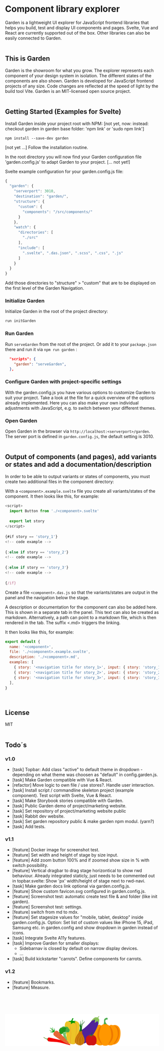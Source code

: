 # Component library explorer

Garden is a lightweight UI explorer for JavaScript frontend libraries that helps you build, test and display UI components and pages. Svelte, Vue and React are currently supported out of the box. Other libraries can also be easily connected to Garden.
<br><br>

## This is Garden

Garden is the showroom for what you grow. The explorer represents each component of your design system in isolation. The different states of the components are also shown. Garden is developed for JavaScript frontend projects of any size. Code changes are reflected at the speed of light by the build tool Vite. Garden is an MIT-licensed open source project.
<br><br>

## Getting Started (Examples for Svelte)

Install Garden inside your project root with NPM: [not yet, now: instead: checkout garden in garden base folder: 'npm link' or 'sudo npm link']

```console
npm install --save-dev garden
```

[not yet ...]
Follow the installation routine.

In the root directory you will now find your Garden configuration file 'garden.config.js' to adapt Garden to your project.
[... not yet!]

Svelte example configuration for your garden.config.js file:

```js
{
  "garden": {
    "serverport": 3010,
    "destination": "garden/",
    "structure": {
      "custom": {
        "components": "/src/components/"
      }
    },
    "watch": {
      "directories": [
        "./src"
      ],
      "include": [
        ".svelte", ".das.json", ".scss", ".css", ".js"
      ]
    }
  }
}
```

Add those directories to "structure" > "custom" that are to be displayed on the first level of the Garden Navigation.

### Initialize Garden

Initialize Garden in the root of the project directory:

```bash
run initGarden
```

### Run Garden

Run `serveGarden` from the root of the project. Or add it to your `package.json` there and run it via `npm run garden` :

```json
  "scripts": {
    "garden": "serveGarden",
  },
```

### Configure Garden with project-specific settings

With the garden.config.js you have various options to customize Garden to suit your project. Take a look at the file for a quick overview of the options already implemented. Here you can also make your own individual adjustments with JavaScript, e.g. to switch between your different themes.

### Open Garden

Open Garden in the browser via `http://localhost:<serverport>/garden`. The server port is defined in `garden.config.js`, the default setting is 3010.
<br><br>

## Output of components (and pages), add variants or states and add a documentation/description

In order to be able to output variants or states of components, you must create two additional files in the component directory:

With a `<component>.example.svelte` file you create all variants/states of the component. It then looks like this, for example:

```js
<script>
  import Button from './<component>.svelte'

  export let story
</script>

{#if story == 'story_1'}
<!-- code example -->

{:else if story == 'story_2'}
<!-- code example -->

{:else if story == 'story_3'}
<!-- code example -->

{/if}
```

Create a file `<component>.das.js` so that the variants/states are output in the panel and the navigation below the stage.

A description or documentation for the component can also be added here. This is shown in a separate tab in the panel. This text can also be created as markdown. Alternatively, a path can point to a markdown file, which is then rendered in the tab. The suffix <.md> triggers the linking.

It then looks like this, for example:

```js
export default {
  name: '<component>',
  file: './<component>.example.svelte',
  description: './<component>.md',
  examples: [
    { story: '<navigation title for story_1>', input: { story: 'story_1' } },
    { story: '<navigation title for story_2>', input: { story: 'story_2' } },
    { story: '<navigation title for story_3>', input: { story: 'story_3' } },
  ],
}
```

<br>

## License

MIT
<br><br>

## Todo´s

### v1.0

- [task] Topbar: Add class "active" to default theme in dropdown - depending on what theme was choosen as "default" in config.garden.js.
- [task] Make Garden compatible with Vue & React.
- [refactor] Move logic to own file / use stores?. Handle user interaction.
- [task] Install script / commandline skeleton project (example component). Test script with Svelte, Vue & React.
- [task] Make Storybook stories compatible with Garden.
- [task] Public Garden demo of project/marketing website.
- [task] Set repository of project/marketing website public
- [task] Rabbit dev website.
- [task] Set garden repository public & make garden npm modul. (yarn?)
- [task] Add tests.

### v1.1

- [feature] Docker image for screenshot test.
- [feature] Set width and height of stage by size input.
- [feature] Add zoom button 100% and if zoomed show size in % with switch possibility.
- [feature] Vertical dragbar to drag stage horizontical to show rwd behaviour. Already integrated staticly, just needs to be commented out in topbar.svelte: Show 'px' width/height of stage next to rwd-navi.
- [task] Make garden docs link optional via garden.config.js.
- [feature] Show custom favicon.svg configured in garden.config.js.
- [feature] Screenshot test: automatic create test file & and folder (like init garden).
- [feature] Screenshot test: settings.
- [feature] switch from md to mdx.
- [feature] Set stagesize values for "mobile, tablet, desktop" inside garden.config.js. Option: Set list of custom values like iPhone 15, iPad, Samsung etc. in garden.config and show dropdown in garden instead of icons.
- [task] Integrate Svelte A11y features.
- [task] Improve Garden for smaller displays:
  - Sidebarnav is closed by default on narrow display devices.
  - ...
- [task] Build kickstarter "carrots". Define components for carrots.

### v1.2

- [feature] Bookmarks.
- [feature] Measure.

<br><br><br><p align="center"><img src="src/client/assets/icons/logo.svg"></p>
